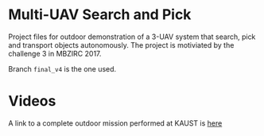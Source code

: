# Multi-UAV Search and Pick
Project files for outdoor demonstration of a 3-UAV system that search, pick and transport objects autonomously. The project is motiviated by the challenge 3 in MBZIRC 2017.

Branch `final_v4` is the one used.

# Videos
A link to a complete outdoor mission performed at KAUST is [here](https://www.youtube.com/watch?v=ZNolRs-CYew)

